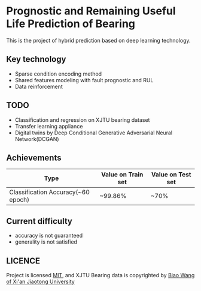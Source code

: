 # Prognostic and Remaining Useful Life Prediction of Bearing

This is the project of hybrid prediction based on deep learning technology.

## Key technology

+ Sparse condition encoding method
+ Shared features modeling with fault prognostic and RUL
+ Data reinforcement

## TODO

+ Classification and regression on XJTU bearing dataset
+ Transfer learning appliance
+ Digital twins by Deep Conditional Generative Adversarial Neural Network(DCGAN) 

## Achievements
| Type | Value on Train set | Value on Test set | 
|----|----|----|
| Classification Accuracy(~60 epoch) | ~99.86% | ~70% |

## Current difficulty

+ accuracy is not guaranteed
+ generality is not satisfied

## LICENCE

Project is licensed [MIT](./LICENSE), and XJTU Bearing data is copyrighted by [Biao Wang of Xi'an Jiaotong University](http://biaowang.tech/xjtu-sy-bearing-datasets/)